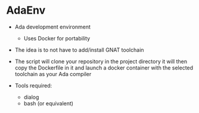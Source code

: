 # AdaEnv

+ Ada development environment
	* Uses Docker for portability

+ The idea is to not have to add/install GNAT toolchain

+ The script will clone your repository in the project directory
  it will then copy the Dockerfile in it and launch a docker container
  with the selected toolchain as your Ada compiler

+ Tools required:
	* dialog 
	* bash (or equivalent)
